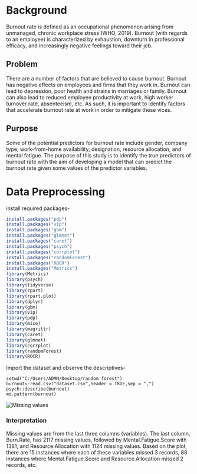 # Background
Burnout rate is defined as an occupational phenomenon arising from unmanaged, chronic workplace stress (WHO, 2019). Burnout (with regards to an employee) is characterized by exhaustion, downturn in professional efficacy, and increasingly negative feelings toward their job.  
## Problem
There are a number of factors that are believed to cause burnout. Burnout has negative effects on employees and firms that they work in. Burnout can lead to depression, poor health and strains in marriages or family. Burnout can also lead to reduced employee productivity at work, high worker turnover rate, absenteeism, etc. As such, it is important to identify factors that accelerate burnout rate at work in order to mitigate these vices.
## Purpose
Some of the potential predictors for burnout rate include gender, company type, work-from-home availability, designation, resource allocation, and mental fatigue. The purpose of this study is to identify the true predictors of burnout rate with the aim of developing a model that can predict the burnout rate given some values of the predictor variables.
# Data Preprocessing
install required packages-
``` R
install.packages("pdp")
install.packages("vip")
install.packages("gbm")
install.packages("glmnet")
install.packages("caret")
install.packages("psych")
install.packages("corrplot")
install.packages("randomForest")
install.packages("ROCR")
install.packages("Metrics")
library(Metrics)
library(psych)
library(tidyverse)
library(rpart)
library(rpart.plot)
library(dplyr)
library(gbm)
library(vip)
library(pdp)
library(mice)
library(magrittr)
library(caret)
library(glmnet)
library(corrplot)
library(randomForest)
library(ROCR)
```
Import the dataset and observe the descriptives-
```
setwd("C:/Users/ADMN/Desktop/random forest")
burnout<-read.csv("dataset.csv",header = TRUE,sep = ",")
psych::describe(burnout)
md.pattern(burnout)
```
![Missing values](https://github.com/user-attachments/assets/006218ea-8c1b-4087-a2f8-4bf41d4c9274)

### Interpretation
Missing values are from the last three columns (variables). The last column, Burn.Rate, has 2117 missing values, followed by Mental.Fatigue.Score with 1381, and Resource.Allocation with 1124 missing values. Based on the plot, there are 15 instances where each of these variables missed 3 records, 88 instances where  Mental.Fatigue.Score and Resource.Allocation missed 2 records, etc. 






















